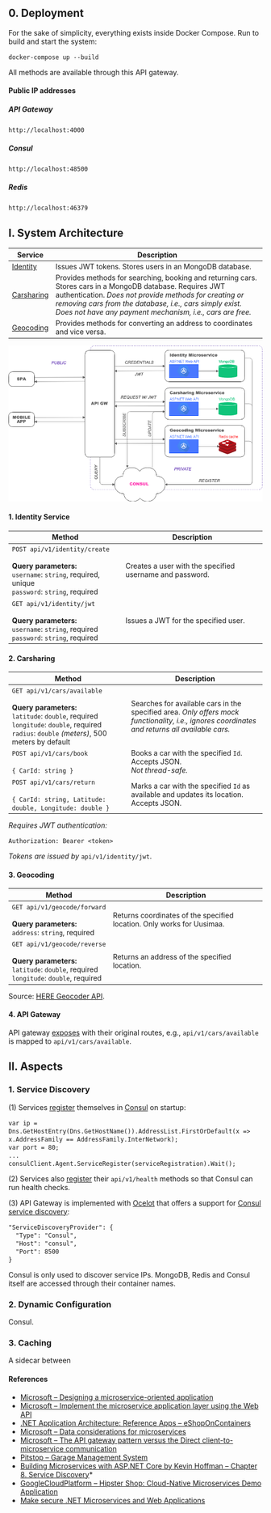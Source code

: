 ## 0. Deployment

For the sake of simplicity, everything exists inside Docker Compose. Run to build and start the system:

```
docker-compose up --build
```
All methods are available through this API gateway.

#### Public IP addresses

##### API Gateway
`http://localhost:4000`

##### Consul
`http://localhost:48500`

##### Redis
`http://localhost:46379`

## I. System Architecture

| Service                                 | Description |
| --------------------------------------- | -------------|
| [Identity](./src/Services/Identity)     | Issues JWT tokens. Stores users in an MongoDB database. |
| [Carsharing](./src/Services/Carsharing) | Provides methods for searching, booking and returning cars. Stores cars in a MongoDB database. Requires JWT authentication. *Does not provide methods for creating or removing cars from the database, i.e., cars simply exist. Does not have any payment mechanism, i.e., cars are free.* |
| [Geocoding](./src/Services/Geocoding)   | Provides methods for converting an address to coordinates and vice versa. |

![System Architecture](/docs/images/diagram.png)

#### 1. Identity Service

| Method                                 | Description |
| --------------------------------------- | -------------|
| <code>POST&nbsp;api/v1/identity/create</code> <br><br> **Query parameters:** <br> `username`: `string`, required, unique <br> `password`: `string`, required     | Creates a user with the specified username and password. |
| <code>GET&nbsp;api/v1/identity/jwt</code> <br><br> **Query parameters:** <br> `username`: `string`, required <br> `password`: `string`, required | Issues a JWT for the specified user. |

#### 2. Carsharing

| Method                                 | Description |
| --------------------------------------- | -------------|
| <code>GET&nbsp;api/v1/cars/available</code> <br><br> **Query parameters:** <br> `latitude`: `double`, required <br> `longitude`: `double`, required <br> `radius`: `double` *(meters)*, 500 meters by default    | Searches for available cars in the specified area. *Only offers mock functionality, i.e., ignores coordinates and returns all available cars.* |
| <code>POST&nbsp;api/v1/cars/book</code> <br><br> `{ CarId: string }` | Books a car with the specified `Id`. Accepts JSON. <br> *Not thread-safe.* |
| <code>POST&nbsp;api/v1/cars/return</code> <br><br> `{ CarId: string, Latitude: double, Longitude: double }` | Marks a car with the specified `Id` as available and updates its location. Accepts JSON. |

*Requires JWT authentication:*
```
Authorization: Bearer <token>
```
*Tokens are issued by* `api/v1/identity/jwt`.

#### 3. Geocoding

| Method                                 | Description |
| --------------------------------------- | -------------|
| <code>GET&nbsp;api/v1/geocode/forward</code> <br><br> **Query parameters:** <br> `address`: `string`, required | Returns coordinates of the specified location. Only works for Uusimaa. |
| <code>GET&nbsp;api/v1/geocode/reverse</code> <br><br> **Query parameters:** <br> `latitude`: `double`, required <br> `longitude`: `double`, required | Returns an address of the specified location. |

Source: [HERE Geocoder API](https://developer.here.com/documentation/geocoder/topics/what-is.html).

#### 4. API Gateway

API gateway [exposes](/src/ApiGateway/ocelot.json) with their original routes, e.g., `api/v1/cars/available` is mapped to `api/v1/cars/available`.

## II. Aspects

### 1. Service Discovery

(1) Services [register](https://learn.hashicorp.com/consul/getting-started/services) themselves in [Consul](https://www.consul.io/) on startup:
```
var ip = Dns.GetHostEntry(Dns.GetHostName()).AddressList.FirstOrDefault(x => x.AddressFamily == AddressFamily.InterNetwork);
var port = 80;
...
consulClient.Agent.ServiceRegister(serviceRegistration).Wait();
```
(2) Services also [register](https://learn.hashicorp.com/consul/getting-started/checks) their `api/v1/health` methods so that Consul can run health checks.

(3) API Gateway is implemented with [Ocelot](https://ocelot.readthedocs.io/en/latest/) that offers a support for [Consul service discovery](https://ocelot.readthedocs.io/en/latest/features/servicediscovery.html):

```
"ServiceDiscoveryProvider": {
  "Type": "Consul",
  "Host": "consul",
  "Port": 8500
}
```

Consul is only used to discover service IPs. MongoDB, Redis and Consul itself are accessed through their container names.

### 2. Dynamic Configuration

Consul.

### 3. Caching

A sidecar between

#### References
* [Microsoft – Designing a microservice-oriented application](https://docs.microsoft.com/en-us/dotnet/standard/microservices-architecture/multi-container-microservice-net-applications/microservice-application-design)
* [Microsoft – Implement the microservice application layer using the Web API](https://docs.microsoft.com/en-us/dotnet/standard/microservices-architecture/microservice-ddd-cqrs-patterns/microservice-application-layer-implementation-web-api)
* [.NET Application Architecture: Reference Apps – eShopOnContainers](https://github.com/dotnet-architecture/eShopOnContainers)
* [Microsoft – Data considerations for microservices](https://docs.microsoft.com/en-us/azure/architecture/microservices/design/data-considerations)
* [Microsoft – The API gateway pattern versus the Direct client-to-microservice communication](https://docs.microsoft.com/en-us/dotnet/standard/microservices-architecture/architect-microservice-container-applications/direct-client-to-microservice-communication-versus-the-api-gateway-pattern)
* [Pitstop – Garage Management System](https://github.com/EdwinVW/pitstop)
* [Building Microservices with ASP.NET Core by Kevin Hoffman – Chapter 8. Service Discovery](https://www.oreilly.com/library/view/building-microservices-with/9781491961728/ch08.html)\*
* [GoogleCloudPlatform – Hipster Shop: Cloud-Native Microservices Demo Application](https://github.com/GoogleCloudPlatform/microservices-demo)
* [Make secure .NET Microservices and Web Applications](https://docs.microsoft.com/en-us/dotnet/standard/microservices-architecture/secure-net-microservices-web-applications/)
